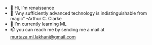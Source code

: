 - 👋 Hi, I’m renaissance
- 👀 “Any sufficiently advanced technology is indistinguishable from magic” -Arthur C. Clarke
- 🌱 I’m currently learning ML
- 📫 you can reach me by sending me a mail at murtaza.ml.lakhani@gmail.com

<!---
renaissanc/renaissanc is a ✨ special ✨ repository because its `README.md` (this file) appears on your GitHub profile.
You can click the Preview link to take a look at your changes.
--->
